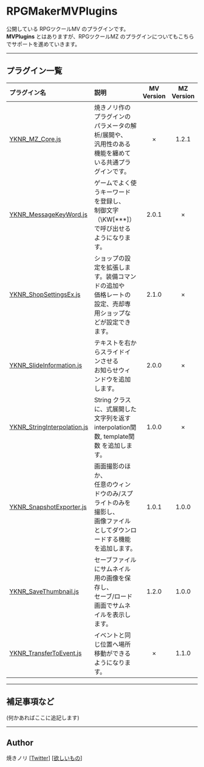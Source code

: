 # RPGMakerMVPlugins
公開している RPGツクールMV のプラグインです。\
**MVPlugins** とはありますが、RPGツクールMZ のプラグインについてもこちらでサポートを進めていきます。

---

<!-- ここからURL一覧 -->
[YKNR_MZ_Core.js]: /plugins/YKNR_Core
[YKNR_MessageKeyWord.js]: /plugins/YKNR_MessageKeyWord
[YKNR_ShopSettingsEx.js]: /plugins/YKNR_ShopSettingsEx
[YKNR_SlideInformation.js]: /plugins/YKNR_SlideInformation
[YKNR_StringInterpolation.js]: /plugins/YKNR_StringInterpolation
[YKNR_SnapshotExporter.js]: /plugins/YKNR_SnapshotExporter
[YKNR_SaveThumbnail.js]: /plugins/YKNR_SaveThumbnail
[YKNR_TransferToEvent.js]: /plugins/YKNR_TransferToEvent
<!-- ここまでURL一覧 -->

## プラグイン一覧

|プラグイン名|説明|MV Version|MZ Version|
|:--|:--|:--:|:--:|
|[YKNR_MZ_Core.js][]|焼きノリ作のプラグインのパラメータの解析/展開や、<br>汎用性のある機能を纏めている共通プラグインです。| × | 1.2.1 |
|[YKNR_MessageKeyWord.js][]|ゲームでよく使うキーワードを登録し、<br>制御文字（\KW[***]）で呼び出せるようになります。| 2.0.1 | × |
|[YKNR_ShopSettingsEx.js][]|ショップの設定を拡張します。装備コマンドの追加や<br>価格レートの設定、売却専用ショップなどが設定できます。| 2.1.0 | × |
|[YKNR_SlideInformation.js][]|テキストを右からスライドインさせる<br>お知らせウィンドウを追加します。| 2.0.0 | × |
|[YKNR_StringInterpolation.js][]|String クラスに、式展開した文字列を返す<br>interpolation関数, template関数 を追加します。| 1.0.0 | × |
|[YKNR_SnapshotExporter.js][]|画面撮影のほか、<br>任意のウィンドウのみ/スプライトのみを撮影し、<br>画像ファイルとしてダウンロードする機能を追加します。| 1.0.1 | 1.0.0 |
|[YKNR_SaveThumbnail.js][]|セーブファイルにサムネイル用の画像を保存し、<br>セーブ/ロード画面でサムネイルを表示します。| 1.2.0 | 1.0.0 |
|[YKNR_TransferToEvent.js][]|イベントと同じ位置へ場所移動ができるようになります。| × | 1.1.0 |

---
## 補足事項など
(何かあればここに追記します)

---
## Author
焼きノリ
[[Twitter](https://twitter.com/Noritake0424)]
[[欲しいもの](https://www.amazon.jp/hz/wishlist/ls/3HAY7QN91DUF2?ref_=wl_share)]
